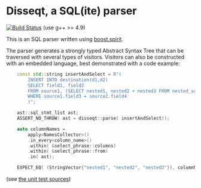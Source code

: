 Disseqt, a SQL(ite) parser
=====
[![Build Status](https://travis-ci.org/DannyHavenith/disseqt.svg)](https://travis-ci.org/DannyHavenith/disseqt) (use g++ >= 4.9)

This is an SQL parser written using [boost.spirit](http://www.boost.org/doc/libs/release/libs/spirit/doc/html/index.html).


The parser generates a strongly typed Abstract Syntax Tree that can be traversed with several types of visitors. Visitors can also be constructed with an embedded language, best demonstrated with a code example:

```C++
    const std::string insertAndSelect = R"(
        INSERT INTO destination(d1,d2) 
        SELECT field1, field2 
        FROM source1, (SELECT nested1, nested2 + nested3 FROM nested_source WHERE nested4 = 1) 
        WHERE source1.field3 = source2.field4
        )";

    ast::sql_stmt_list ast;
    ASSERT_NO_THROW( ast = disseqt::parse( insertAndSelect));

    auto columnNames =
        apply<NamesCollector>()
        .in_every<column_name>()
        .within( &select_phrase::columns)
        .within( &select_phrase::from)
        .in( ast);

    EXPECT_EQ( (StringVector{"nested1", "nested2", "nested3"}), columnNames.GetNames());
```

(see [the unit test sources](test/queries.cpp))




 

